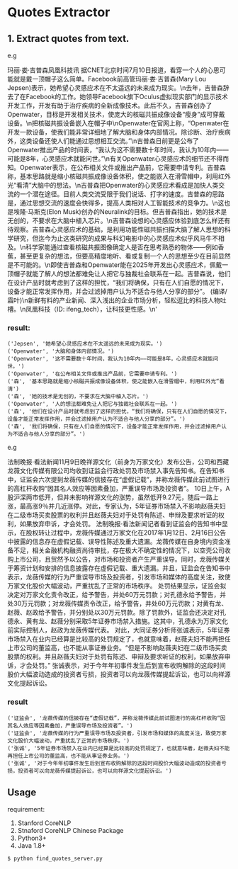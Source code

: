 # Quotes Extractor

## 1. Extract quotes from text.

e.g

玛丽·娄·吉普森凤凰科技讯 据CNET北京时间7月10日报道，看穿一个人的心思可能就是戴一顶帽子这么简单。Facebook前高管玛丽·娄·吉普森(Mary Lou Jepsen)表示，她希望心灵感应术在不太遥远的未来成为现实。\n去年，吉普森辞去了在Facebook的工作。她领导Facebook旗下Oculus虚拟现实部门的显示技术开发工作，开发有助于治疗疾病的全新成像技术。此后不久，吉普森创办了Openwater，目标是开发相关技术，使庞大的核磁共振成像设备“瘦身”成可穿戴设备。\n把核磁共振设备嵌入在帽子中\nOpenwater在官网上称，“Openwater在开发一款设备，使我们能非常详细地了解大脑和身体内部情况。除诊断、治疗疾病外，这类设备还使人们能通过思想相互交流。”\n吉普森日前更是公布了Openwater推出产品的时间表，“我认为这不需要数十年时间，我认为10年内——可能是8年，心灵感应术就能问世。”\n有关Openwater心灵感应术的细节还不得而知。Openwater表示，在公布相关文件或推出产品前，它需要申请专利。吉普森称，基本思路就是缩小核磁共振成像设备体积，使之能嵌入在滑雪帽中，利用红外光“看清”大脑中的想法。\n吉普森把Openwater的心灵感应术看成是加快人类交流的一个潜在途径。目前人类交流受限于我们说话、打字的速度。吉普森的思路是，通过思想交流的速度会快得多，提高人类相对人工智能技术的竞争力。\n这也是埃隆·马斯克(Elon Musk)创办的Neuralink的目标。但吉普森指出，她的技术是无创的，不要求在大脑中植入芯片。\n吉普森设想的心灵感应体验到底怎么样还有待观察。吉普森心灵感应术的基础，是利用功能性磁共振扫描大脑了解人思想的科学研究，但迄今为止这类研究的成果与科幻电影中的心灵感应术似乎风马牛不相及。\n科学家能通过查看核磁共振图像确定人是否在思考熟悉的物体——例如香蕉，甚至更复杂的想法，但要高精度地听、看或复制一个人的思想至少在目前显然是不可能的。\n即使吉普森和Openwater能在2025年开发出心灵感应术，佩戴一顶帽子就能了解人的想法都难免让人把它与独裁社会联系在一起。吉普森说，他们在设计产品时就考虑到了这样的担忧，“我们将确保，只有在人们自愿的情况下，设备才能正常发挥作用，并会过滤掉用户认为不适合与他人分享的部分”。 (编译/霜叶)\n新鲜有料的产业新闻、深入浅出的企业市场分析，轻松逗比的科技人物吐槽。\n凤凰科技（ID: ifeng_tech），让科技更性感。\n'

### result:

```
('Jepsen', '她希望心灵感应术在不太遥远的未来成为现实。')
('Openwater', '大脑和身体内部情况。')
('Openwater', '这不需要数十年时间，我认为10年内——可能是8年，心灵感应术就能问世。')
('Openwater', '在公布相关文件或推出产品前，它需要申请专利。')
('森', '基本思路就是缩小核磁共振成像设备体积，使之能嵌入在滑雪帽中，利用红外光“看清')
('森', '她的技术是无创的，不要求在大脑中植入芯片。')
('Openwater', '人的想法都难免让人把它与独裁社会联系在一起。')
('森', '他们在设计产品时就考虑到了这样的担忧，“我们将确保，只有在人们自愿的情况下，设备才能正常发挥作用，并会过滤掉用户认为不适合与他人分享的部分”。')
('森', '我们将确保，只有在人们自愿的情况下，设备才能正常发挥作用，并会过滤掉用户认为不适合与他人分享的部分”。')
```

e.g

法制晚报·看法新闻11月9日晚祥源文化（前身为万家文化）发布公告，公司和西藏龙薇文化传媒有限公司均收到证监会行政处罚及市场禁入事先告知书。在告知书中，证监会六次提到龙薇传媒的信披存在“虚假记载”，并称龙薇传媒此前试图进行的高杠杆收购“因其名人效应等因素叠加，严重误导市场及投资者”。
10日上午，A股沪深两市低开，但并未影响祥源文化的涨势，虽然低开9.27元，随后一路上涨，最高涨9％并几近涨停。对此，专家认为，5年证券市场禁入不影响赵薇夫妇在二级市场买卖股票的权利并且赵薇夫妇对于处罚有陈述、申辩及要求听证的权利，如果放弃申诉，才会处罚。
法制晚报·看法新闻记者看到证监会的告知书中显示，在股权转让过程中，龙薇传媒通过万家文化在2017年1月12日、2月16日公告中披露的信息存在虚假记载、误导性陈述及重大遗漏。龙薇传媒在自身境内资金准备不足，相关金融机构融资尚待审批，存在极大不确定性的情况下，以空壳公司收购上市公司，且贸然予以公告，对市场和投资者产生严重误导。同时，龙薇传媒关于筹资计划和安排的信息披露存在虚假记载、重大遗漏。并且，证监会在告知书中表示，龙薇传媒的行为严重误导市场及投资者，引发市场和媒体的高度关注，致使万家文化股价大幅波动，严重扰乱了正常的市场秩序。
处罚结果显示，证监会拟决定对万家文化责令改正，给予警告，并处60万元罚款；对孔德永给予警告，并处30万元罚款；对龙薇传媒责令改正，给予警告，并处60万元罚款；对黄有龙、赵薇、赵政给予警告，并分别处以30万元罚款。除了罚款外，证监会还决定对孔德永、黄有龙、赵薇分别采取5年证券市场禁入措施。这其中，孔德永为万家文化前实际控制人，赵政为龙薇传媒代表。
对此，大同证券分析师张诚表示，5年证券市场禁入在业内已经算是比较高的处罚规定了，也就意味着，赵薇夫妇不能再担任上市公司的董监高，也不能从事证券业务。“但是不影响赵薇夫妇在二级市场买卖股票的权利。并且赵薇夫妇对于处罚有陈述、申辩及要求听证的权利，如果放弃申诉，才会处罚。”
张诚表示，对于今年年初事件发生后到宣布收购解除的这段时间股价大幅波动造成的投资者亏损，投资者可以向龙薇传媒提起诉讼，也可以向祥源文化提起诉讼。

### result
```
('证监会', '龙薇传媒的信披存在“虚假记载”，并称龙薇传媒此前试图进行的高杠杆收购“因其名人效应等因素叠加，严重误导市场及投资者”。')
('证监会', '龙薇传媒的行为严重误导市场及投资者，引发市场和媒体的高度关注，致使万家文化股价大幅波动，严重扰乱了正常的市场秩序。')
('张诚', '5年证券市场禁入在业内已经算是比较高的处罚规定了，也就意味着，赵薇夫妇不能再担任上市公司的董监高，也不能从事证券业务。')
('张诚', '对于今年年初事件发生后到宣布收购解除的这段时间股价大幅波动造成的投资者亏损，投资者可以向龙薇传媒提起诉讼，也可以向祥源文化提起诉讼。')
```


## Usage

requirement:

1. Stanford CoreNLP
2. Stnaford CoreNLP Chinese Package
3. Python3+
4. Java 1.8+

```bash
$ python find_quotes_server.py
```



